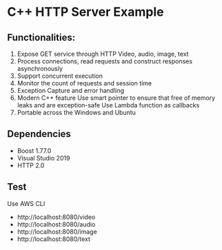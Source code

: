 # C++ HTTP Server Example

## Functionalities:
1. Expose GET service through HTTP
      Video, audio, image, text
2. Process connections, read requests and construct responses asynchronously
3. Support concurrent execution
4. Monitor the count of requests and session time
5. Exception Capture and error handling
6. Modern C++ feature 
      Use smart pointer to ensure that free of memory leaks and are exception-safe
      Use Lambda function as callbacks
7. Portable across the Windows and Ubuntu

## Dependencies
- Boost 1.77.0
- Visual Studio 2019
- HTTP 2.0

## Test
Use AWS CLI 
- http://localhost:8080/video
- http://localhost:8080/audio
- http://localhost:8080/image
- http://localhost:8080/text
